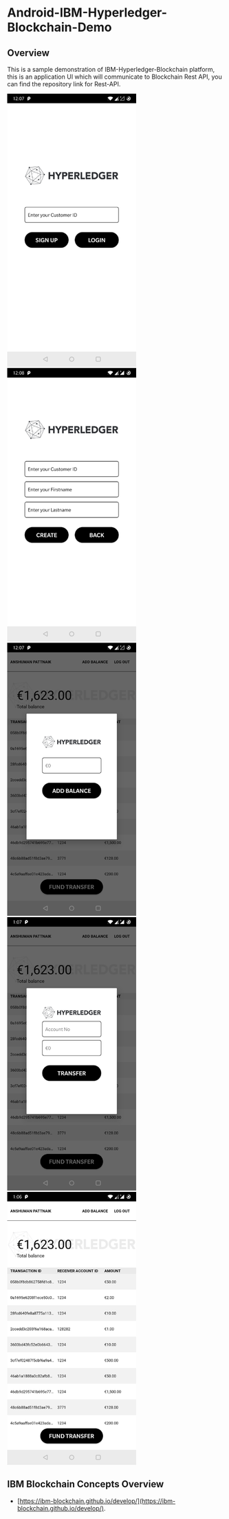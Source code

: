 # Android-IBM-Hyperledger-Blockchain-Demo

## Overview
This is a sample demonstration of IBM-Hyperledger-Blockchain platform, this is an application UI which will communicate to Blockchain Rest API, you can find the repository link for Rest-API. 

<div>
   <img src="/Screenshots/1.png" alt="IMAGE ALT TEXT" width="300">
</div>

<div>
   <img src="/Screenshots/2.png" alt="IMAGE ALT TEXT" width="300">
</div>

<div>
   <img src="/Screenshots/3.png" alt="IMAGE ALT TEXT" width="300">
</div>

<div>
   <img src="/Screenshots/4.png" alt="IMAGE ALT TEXT" width="300">
</div>

<div>
   <img src="/Screenshots/5.png" alt="IMAGE ALT TEXT" width="300">
</div>


## IBM Blockchain Concepts Overview
-   [https://ibm-blockchain.github.io/develop/](https://ibm-blockchain.github.io/develop/).

